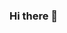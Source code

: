 ### Hi there 👋



<!--
**karaozgur/karaozgur** is a ✨ _special_ ✨ repository because its `README.md` (this file) appears on your GitHub profile.

Here are some ideas to get you started:

- 🔭 I’m currently working on ...
- 🌱 I’m currently learning ...
- 👯 I’m looking to collaborate on ...
- 🤔 I’m looking for help with ...
- 💬 Ask me about ...
- 📫 How to reach me: karaozgur@gmail.com
- 😄 Pronouns: ...
- ⚡ Fun fact: ...
-->
